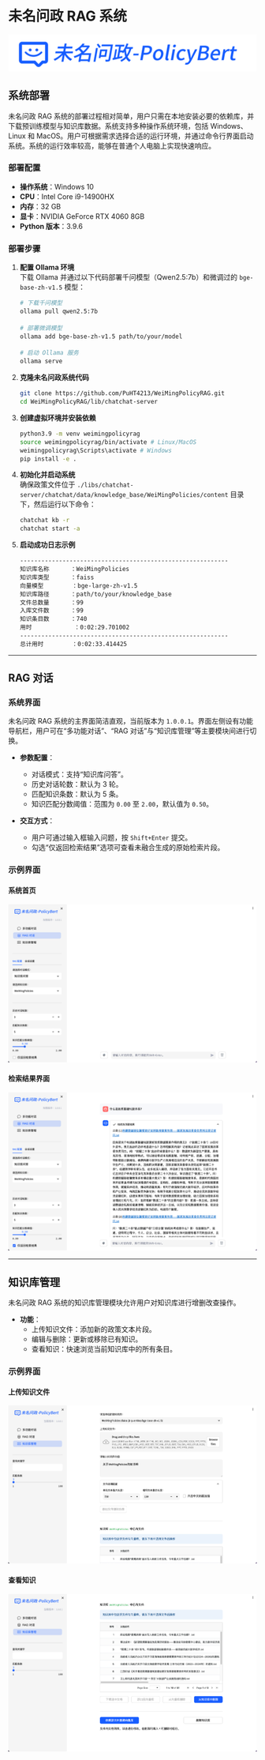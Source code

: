 # 未名问政 RAG 系统

![未名问政Logo](./images/WeiMingPolicyLogo.png)

## 系统部署

未名问政 RAG 系统的部署过程相对简单，用户只需在本地安装必要的依赖库，并下载预训练模型与知识库数据。系统支持多种操作系统环境，包括 Windows、Linux 和 MacOS。用户可根据需求选择合适的运行环境，并通过命令行界面启动系统。系统的运行效率较高，能够在普通个人电脑上实现快速响应。

### 部署配置
- **操作系统**：Windows 10  
- **CPU**：Intel Core i9-14900HX  
- **内存**：32 GB  
- **显卡**：NVIDIA GeForce RTX 4060 8GB  
- **Python 版本**：3.9.6  

### 部署步骤
1. **配置 Ollama 环境**  
   下载 Ollama 并通过以下代码部署千问模型（Qwen2.5:7b）和微调过的 `bge-base-zh-v1.5` 模型：
   ```bash
   # 下载千问模型
   ollama pull qwen2.5:7b

   # 部署微调模型
   ollama add bge-base-zh-v1.5 path/to/your/model

   # 启动 Ollama 服务
   ollama serve
   ```

2. **克隆未名问政系统代码**  
   ```bash
   git clone https://github.com/PuHT4213/WeiMingPolicyRAG.git
   cd WeiMingPolicyRAG/lib/chatchat-server
   ```

3. **创建虚拟环境并安装依赖**  
   ```bash
   python3.9 -m venv weimingpolicyrag
   source weimingpolicyrag/bin/activate # Linux/MacOS
   weimingpolicyrag\Scripts\activate # Windows
   pip install -e .
   ```

4. **初始化并启动系统**  
   确保政策文件位于 `./libs/chatchat-server/chatchat/data/knowledge_base/WeiMingPolicies/content` 目录下，然后运行以下命令：
   ```bash
   chatchat kb -r
   chatchat start -a
   ```

5. **启动成功日志示例**  
   ```bash
   -----------------------------------------------------------
   知识库名称      ：WeiMingPolicies
   知识库类型      ：faiss
   向量模型        ：bge-large-zh-v1.5
   知识库路径      ：path/to/your/knowledge_base
   文件总数量      ：99
   入库文件数      ：99
   知识条目数      ：740
   用时            ：0:02:29.701002
   -----------------------------------------------------------
   总计用时        ：0:02:33.414425
   ```

---

## RAG 对话

### 系统界面
未名问政 RAG 系统的主界面简洁直观，当前版本为 `1.0.0.1`。界面左侧设有功能导航栏，用户可在“多功能对话”、“RAG 对话”与“知识库管理”等主要模块间进行切换。

- **参数配置**：
  - 对话模式：支持“知识库问答”。
  - 历史对话轮数：默认为 3 轮。
  - 匹配知识条数：默认为 5 条。
  - 知识匹配分数阈值：范围为 `0.00` 至 `2.00`，默认值为 `0.50`。

- **交互方式**：
  - 用户可通过输入框输入问题，按 `Shift+Enter` 提交。
  - 勾选“仅返回检索结果”选项可查看未融合生成的原始检索片段。

### 示例界面
#### 系统首页
![未名问政 RAG 系统首页界面](./images/home_page.png)

#### 检索结果界面
![未名问政 RAG 系统检索结果界面](./images/system_retrieve_only.png)

---

## 知识库管理

未名问政 RAG 系统的知识库管理模块允许用户对知识库进行增删改查操作。

- **功能**：
  - 上传知识文件：添加新的政策文本片段。
  - 编辑与删除：更新或移除已有知识。
  - 查看知识：快速浏览当前知识库中的所有条目。

### 示例界面
#### 上传知识文件
![知识库管理界面 - 上传知识文件](./images/kb_manage_1.png)

#### 查看知识
![知识库管理界面 - 查看知识](./images/kb_manage_2.png)

